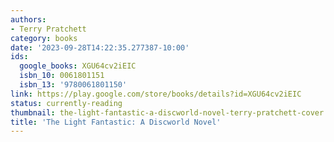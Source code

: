 ```yaml
---
authors:
- Terry Pratchett
category: books
date: '2023-09-28T14:22:35.277387-10:00'
ids:
  google_books: XGU64cv2iEIC
  isbn_10: 0061801151
  isbn_13: '9780061801150'
link: https://play.google.com/store/books/details?id=XGU64cv2iEIC
status: currently-reading
thumbnail: the-light-fantastic-a-discworld-novel-terry-pratchett-cover.jpg
title: 'The Light Fantastic: A Discworld Novel'
---
```

